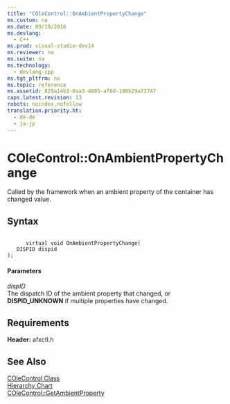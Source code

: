 ```yaml
---
title: "COleControl::OnAmbientPropertyChange"
ms.custom: na
ms.date: 09/19/2016
ms.devlang: 
  - C++
ms.prod: visual-studio-dev14
ms.reviewer: na
ms.suite: na
ms.technology: 
  - devlang-cpp
ms.tgt_pltfrm: na
ms.topic: reference
ms.assetid: 829a14b3-0aa3-4885-af6d-188b29a73747
caps.latest.revision: 13
robots: noindex,nofollow
translation.priority.ht: 
  - de-de
  - ja-jp
---
```

# COleControl::OnAmbientPropertyChange
Called by the framework when an ambient property of the container has changed value.  
  
## Syntax  
  
```  
  
      virtual void OnAmbientPropertyChange(  
   DISPID dispid   
);  
```  
  
#### Parameters  
 *dispID*  
 The dispatch ID of the ambient property that changed, or **DISPID_UNKNOWN** if multiple properties have changed.  
  
## Requirements  
 **Header:** afxctl.h  
  
## See Also  
 [COleControl Class](../vs140/COleControl-Class.md)   
 [Hierarchy Chart](../vs140/Hierarchy-Chart.md)   
 [COleControl::GetAmbientProperty](../vs140/COleControl--GetAmbientProperty.md)